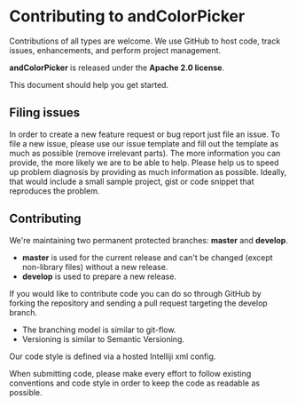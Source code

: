 # Contributing to andColorPicker

Contributions of all types are welcome. We use GitHub to host code, track issues, enhancements, and perform project management.

**andColorPicker** is released under the **Apache 2.0 license**. 

This document should help you get started.

## Filing issues

In order to create a new feature request or bug report just file an issue. To file a new issue, please use our issue template and fill out the template as much as possible (remove irrelevant parts). The more information you can provide, the more likely we are to be able to help. Please help us to speed up problem diagnosis by providing as much information as possible. Ideally, that would include a small sample project, gist or code snippet that reproduces the problem.

## Contributing

We're maintaining two permanent protected branches: **master** and **develop**. 

- **master** is used for the current release and can't be changed (except non-library files) without a new release.
- **develop** is used to prepare a new release.

If you would like to contribute code you can do so through GitHub by forking the repository and sending a pull request targeting the develop branch.

- The branching model is similar to git-flow.
- Versioning is similar to Semantic Versioning.

Our code style is defined via a hosted Intelliji xml config.

When submitting code, please make every effort to follow existing conventions and code style in order to keep the code as readable as possible.

